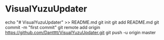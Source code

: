 # VisualYuzuUpdater
echo "# VisualYuzuUpdater" >> README.md
git init
git add README.md
git commit -m "first commit"
git remote add origin https://github.com/Dantttt/VisualYuzuUpdater.git
git push -u origin master
